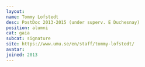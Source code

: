 ```yaml
---
layout:
name: Tommy Lofstedt
desc: PostDoc 2013-2015 (under superv. E Duchesnay)
position: alumni
cat: gaia
subcat: signature
site: https://www.umu.se/en/staff/tommy-lofstedt/
avatar:
joined: 2013
---
```

